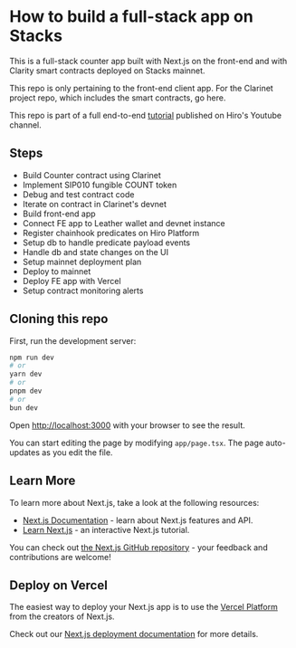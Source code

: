 # How to build a full-stack app on Stacks

This is a full-stack counter app built with Next.js on the front-end and with Clarity smart contracts deployed on Stacks mainnet.

This repo is only pertaining to the front-end client app. For the Clarinet project repo, which includes the smart contracts, go here.

This repo is part of a full end-to-end [tutorial](https://youtu.be/Z9JQU_sOQLQ) published on Hiro's Youtube channel.

## Steps

- Build Counter contract using Clarinet
- Implement SIP010 fungible COUNT token
- Debug and test contract code
- Iterate on contract in Clarinet's devnet
- Build front-end app
- Connect FE app to Leather wallet and devnet instance
- Register chainhook predicates on Hiro Platform
- Setup db to handle predicate payload events
- Handle db and state changes on the UI
- Setup mainnet deployment plan
- Deploy to mainnet
- Deploy FE app with Vercel
- Setup contract monitoring alerts

## Cloning this repo

First, run the development server:

```bash
npm run dev
# or
yarn dev
# or
pnpm dev
# or
bun dev
```

Open [http://localhost:3000](http://localhost:3000) with your browser to see the result.

You can start editing the page by modifying `app/page.tsx`. The page auto-updates as you edit the file.

## Learn More

To learn more about Next.js, take a look at the following resources:

- [Next.js Documentation](https://nextjs.org/docs) - learn about Next.js features and API.
- [Learn Next.js](https://nextjs.org/learn) - an interactive Next.js tutorial.

You can check out [the Next.js GitHub repository](https://github.com/vercel/next.js) - your feedback and contributions are welcome!

## Deploy on Vercel

The easiest way to deploy your Next.js app is to use the [Vercel Platform](https://vercel.com/new?utm_medium=default-template&filter=next.js&utm_source=create-next-app&utm_campaign=create-next-app-readme) from the creators of Next.js.

Check out our [Next.js deployment documentation](https://nextjs.org/docs/app/building-your-application/deploying) for more details.
